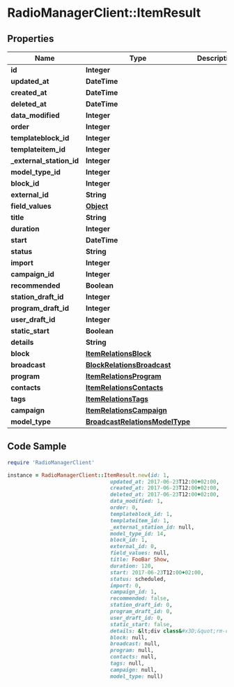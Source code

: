 # RadioManagerClient::ItemResult

## Properties

Name | Type | Description | Notes
------------ | ------------- | ------------- | -------------
**id** | **Integer** |  | [optional] 
**updated_at** | **DateTime** |  | [optional] 
**created_at** | **DateTime** |  | [optional] 
**deleted_at** | **DateTime** |  | [optional] 
**data_modified** | **Integer** |  | [optional] 
**order** | **Integer** |  | [optional] 
**templateblock_id** | **Integer** |  | [optional] 
**templateitem_id** | **Integer** |  | [optional] 
**_external_station_id** | **Integer** |  | [optional] 
**model_type_id** | **Integer** |  | 
**block_id** | **Integer** |  | [optional] 
**external_id** | **String** |  | [optional] 
**field_values** | [**Object**](.md) |  | [optional] 
**title** | **String** |  | [optional] 
**duration** | **Integer** |  | [optional] 
**start** | **DateTime** |  | [optional] 
**status** | **String** |  | [optional] 
**import** | **Integer** |  | [optional] 
**campaign_id** | **Integer** |  | [optional] 
**recommended** | **Boolean** |  | [optional] 
**station_draft_id** | **Integer** |  | [optional] 
**program_draft_id** | **Integer** |  | [optional] 
**user_draft_id** | **Integer** |  | [optional] 
**static_start** | **Boolean** |  | [optional] 
**details** | **String** |  | [optional] 
**block** | [**ItemRelationsBlock**](ItemRelationsBlock.md) |  | [optional] 
**broadcast** | [**BlockRelationsBroadcast**](BlockRelationsBroadcast.md) |  | [optional] 
**program** | [**ItemRelationsProgram**](ItemRelationsProgram.md) |  | [optional] 
**contacts** | [**ItemRelationsContacts**](ItemRelationsContacts.md) |  | [optional] 
**tags** | [**ItemRelationsTags**](ItemRelationsTags.md) |  | [optional] 
**campaign** | [**ItemRelationsCampaign**](ItemRelationsCampaign.md) |  | [optional] 
**model_type** | [**BroadcastRelationsModelType**](BroadcastRelationsModelType.md) |  | [optional] 

## Code Sample

```ruby
require 'RadioManagerClient'

instance = RadioManagerClient::ItemResult.new(id: 1,
                                 updated_at: 2017-06-23T12:00+02:00,
                                 created_at: 2017-06-23T12:00+02:00,
                                 deleted_at: 2017-06-23T12:00+02:00,
                                 data_modified: 1,
                                 order: 0,
                                 templateblock_id: 1,
                                 templateitem_id: 1,
                                 _external_station_id: null,
                                 model_type_id: 14,
                                 block_id: 1,
                                 external_id: 0,
                                 field_values: null,
                                 title: FooBar Show,
                                 duration: 120,
                                 start: 2017-06-23T12:00+02:00,
                                 status: scheduled,
                                 import: 0,
                                 campaign_id: 1,
                                 recommended: false,
                                 station_draft_id: 0,
                                 program_draft_id: 0,
                                 user_draft_id: 0,
                                 static_start: false,
                                 details: &lt;div class&#x3D;&quot;rm-content&quot;&gt;Details of item&lt;/div&gt;\n,
                                 block: null,
                                 broadcast: null,
                                 program: null,
                                 contacts: null,
                                 tags: null,
                                 campaign: null,
                                 model_type: null)
```


